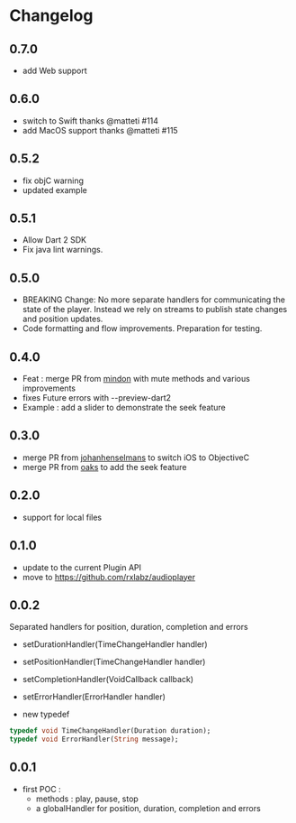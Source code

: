 # Changelog

## 0.7.0
- add Web support

## 0.6.0
- switch to Swift thanks @matteti #114
- add MacOS support thanks @matteti #115

## 0.5.2
- fix objC warning
- updated example

## 0.5.1
- Allow Dart 2 SDK
- Fix java lint warnings.

## 0.5.0
- BREAKING Change: No more separate handlers for communicating the state of the player. Instead we rely on streams to publish state changes and position updates.
- Code formatting and flow improvements. Preparation for testing.

## 0.4.0

- Feat : merge PR from [mindon](https://github.com/mindon) with mute methods and various improvements
- fixes Future<int> errors with --preview-dart2
- Example : add a slider to demonstrate the seek feature

## 0.3.0

- merge PR from [johanhenselmans](https://github.com/johanhenselmans) to switch iOS to ObjectiveC
- merge PR from [oaks](https://github.com/oakes) to add the seek feature

## 0.2.0

- support for local files

## 0.1.0

- update to the current Plugin API
- move to https://github.com/rxlabz/audioplayer

## 0.0.2

Separated handlers for position, duration, completion and errors

- setDurationHandler(TimeChangeHandler handler)
- setPositionHandler(TimeChangeHandler handler)
- setCompletionHandler(VoidCallback callback)
- setErrorHandler(ErrorHandler handler)

- new typedef
```dart
typedef void TimeChangeHandler(Duration duration);
typedef void ErrorHandler(String message);
```

## 0.0.1

- first POC :
  - methods : play, pause, stop
  - a globalHandler for position, duration, completion and errors
